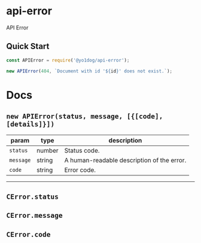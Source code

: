 # api-error

API Error

## Quick Start

```javascript
const APIError = require('@yo1dog/api-error');

new APIError(404, `Document with id '${id}' does not exist.`);
```


# Docs

## `new APIError(status, message, [{[code], [details]}])`

 param    | type   | description
----------|--------|-------------
`status`  | number | Status code.
`message` | string | A human-readable description of the error.
`code`    | string | Error code.


-----

## `CError.status`

## `CError.message`

## `CError.code`
